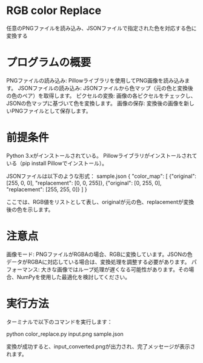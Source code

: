 # RGB color Replace
任意のPNGファイルを読み込み、JSONファイルで指定された色を対応する色に変換する


# プログラムの概要
PNGファイルの読み込み: Pillowライブラリを使用してPNG画像を読み込みます。
JSONファイルの読み込み: JSONファイルから色マップ（元の色と変換後の色のペア）を取得します。
ピクセルの変換: 画像の各ピクセルをチェックし、JSONの色マップに基づいて色を変換します。
画像の保存: 変換後の画像を新しいPNGファイルとして保存します。

# 前提条件
Python 3.xがインストールされている。
Pillowライブラリがインストールされている（pip install Pillowでインストール）。

JSONファイルは以下のような形式：
sample.json
{
    "color_map": [
        {"original": [255, 0, 0], "replacement": [0, 0, 255]},
        {"original": [0, 255, 0], "replacement": [255, 255, 0]}
    ]
}

ここでは、RGB値をリストとして表し、originalが元の色、replacementが変換後の色を示します。

# 注意点
画像モード: PNGファイルがRGBAの場合、RGBに変換しています。JSONの色データがRGBAに対応している場合は、変換処理を調整する必要があります。
パフォーマンス: 大きな画像ではループ処理が遅くなる可能性があります。その場合、NumPyを使用した最適化を検討してください。

# 実行方法
ターミナルで以下のコマンドを実行します：

python color_replace.py input.png sample.json

変換が成功すると、input_converted.pngが出力され、完了メッセージが表示されます。




